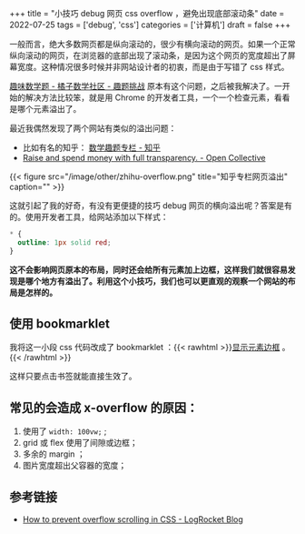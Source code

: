 +++
title = "小技巧 debug 网页 css overflow ，避免出现底部滚动条"
date = 2022-07-25
tags = ['debug', 'css']
categories = ['计算机']
draft = false
+++

一般而言，绝大多数网页都是纵向滚动的，很少有横向滚动的网页。如果一个正常纵向滚动的网页，在浏览器的底部出现了滚动条，是因为这个网页的宽度超出了屏幕宽度。这种情况很多时候并非网站设计者的初衷，而是由于写错了 css 样式。

[趣味数学题 - 橘子数学社区 - 趣题挑战](https://qa.mathcrowd.cn/challenges) 原本有这个问题，之后被我解决了。一开始的解决方法比较笨，就是用 Chrome 的开发者工具，一个一个检查元素，看看是哪个元素溢出了。

<!--more-->

最近我偶然发现了两个网站有类似的溢出问题：

- 比如有名的知乎： [数学趣题专栏 - 知乎](https://www.zhihu.com/column/mathcrowd)
- [Raise and spend money with full transparency. - Open Collective](https://opencollective.com/)

{{< figure src="/image/other/zhihu-overflow.png" title="知乎专栏网页溢出" caption="" >}}

这就引起了我的好奇，有没有更便捷的技巧 debug 网页的横向溢出呢？答案是有的。使用开发者工具，给网站添加以下样式：

```css
* {
  outline: 1px solid red;
}
```

**这不会影响网页原本的布局，同时还会给所有元素加上边框，这样我们就很容易发现是哪个地方有溢出了。利用这个小技巧，我们也可以更直观的观察一个网站的布局是怎样的。**


## 使用 bookmarklet
我将这一小段 css 代码改成了 bookmarklet ：{{< rawhtml >}}<a href="javascript:(function()%7Bjavascript%3A(function()%7Bvar%20css%3D'*%20%7Boutline%3A%201px%20solid%20red%3B%7D'%3Bvar%20heads%3Ddocument.getElementsByTagName('head')%3Bif(heads.length%3E0)%7Bvar%20node%3Ddocument.createElement('style')%3Bnode.type%3D'text%2Fcss'%3Bnode.appendChild(document.createTextNode(css))%3Bheads%5B0%5D.appendChild(node)%3B%7D%7D)()%3B%7D)()%3B">显示元素边框</a> 。{{< /rawhtml >}}

这样只要点击书签就能直接生效了。

## 常见的会造成 x-overflow 的原因：

1. 使用了 `width: 100vw;` ;
2. grid 或 flex 使用了间隙或边框；
3. 多余的 margin ；
4. 图片宽度超出父容器的宽度；

## 参考链接
- [How to prevent overflow scrolling in CSS - LogRocket Blog](https://blog.logrocket.com/how-to-prevent-overflow-scrolling-css/)

